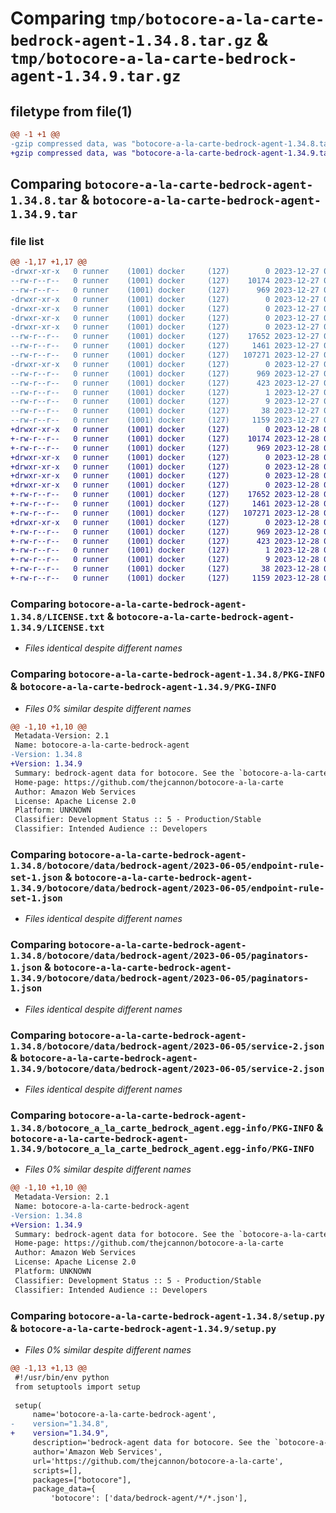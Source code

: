 # Comparing `tmp/botocore-a-la-carte-bedrock-agent-1.34.8.tar.gz` & `tmp/botocore-a-la-carte-bedrock-agent-1.34.9.tar.gz`

## filetype from file(1)

```diff
@@ -1 +1 @@
-gzip compressed data, was "botocore-a-la-carte-bedrock-agent-1.34.8.tar", last modified: Wed Dec 27 01:06:36 2023, max compression
+gzip compressed data, was "botocore-a-la-carte-bedrock-agent-1.34.9.tar", last modified: Thu Dec 28 01:06:37 2023, max compression
```

## Comparing `botocore-a-la-carte-bedrock-agent-1.34.8.tar` & `botocore-a-la-carte-bedrock-agent-1.34.9.tar`

### file list

```diff
@@ -1,17 +1,17 @@
-drwxr-xr-x   0 runner    (1001) docker     (127)        0 2023-12-27 01:06:36.399302 botocore-a-la-carte-bedrock-agent-1.34.8/
--rw-r--r--   0 runner    (1001) docker     (127)    10174 2023-12-27 01:06:36.000000 botocore-a-la-carte-bedrock-agent-1.34.8/LICENSE.txt
--rw-r--r--   0 runner    (1001) docker     (127)      969 2023-12-27 01:06:36.399302 botocore-a-la-carte-bedrock-agent-1.34.8/PKG-INFO
-drwxr-xr-x   0 runner    (1001) docker     (127)        0 2023-12-27 01:06:36.395302 botocore-a-la-carte-bedrock-agent-1.34.8/botocore/
-drwxr-xr-x   0 runner    (1001) docker     (127)        0 2023-12-27 01:06:36.395302 botocore-a-la-carte-bedrock-agent-1.34.8/botocore/data/
-drwxr-xr-x   0 runner    (1001) docker     (127)        0 2023-12-27 01:06:36.395302 botocore-a-la-carte-bedrock-agent-1.34.8/botocore/data/bedrock-agent/
-drwxr-xr-x   0 runner    (1001) docker     (127)        0 2023-12-27 01:06:36.395302 botocore-a-la-carte-bedrock-agent-1.34.8/botocore/data/bedrock-agent/2023-06-05/
--rw-r--r--   0 runner    (1001) docker     (127)    17652 2023-12-27 01:06:28.000000 botocore-a-la-carte-bedrock-agent-1.34.8/botocore/data/bedrock-agent/2023-06-05/endpoint-rule-set-1.json
--rw-r--r--   0 runner    (1001) docker     (127)     1461 2023-12-27 01:06:28.000000 botocore-a-la-carte-bedrock-agent-1.34.8/botocore/data/bedrock-agent/2023-06-05/paginators-1.json
--rw-r--r--   0 runner    (1001) docker     (127)   107271 2023-12-27 01:06:28.000000 botocore-a-la-carte-bedrock-agent-1.34.8/botocore/data/bedrock-agent/2023-06-05/service-2.json
-drwxr-xr-x   0 runner    (1001) docker     (127)        0 2023-12-27 01:06:36.399302 botocore-a-la-carte-bedrock-agent-1.34.8/botocore_a_la_carte_bedrock_agent.egg-info/
--rw-r--r--   0 runner    (1001) docker     (127)      969 2023-12-27 01:06:36.000000 botocore-a-la-carte-bedrock-agent-1.34.8/botocore_a_la_carte_bedrock_agent.egg-info/PKG-INFO
--rw-r--r--   0 runner    (1001) docker     (127)      423 2023-12-27 01:06:36.000000 botocore-a-la-carte-bedrock-agent-1.34.8/botocore_a_la_carte_bedrock_agent.egg-info/SOURCES.txt
--rw-r--r--   0 runner    (1001) docker     (127)        1 2023-12-27 01:06:36.000000 botocore-a-la-carte-bedrock-agent-1.34.8/botocore_a_la_carte_bedrock_agent.egg-info/dependency_links.txt
--rw-r--r--   0 runner    (1001) docker     (127)        9 2023-12-27 01:06:36.000000 botocore-a-la-carte-bedrock-agent-1.34.8/botocore_a_la_carte_bedrock_agent.egg-info/top_level.txt
--rw-r--r--   0 runner    (1001) docker     (127)       38 2023-12-27 01:06:36.399302 botocore-a-la-carte-bedrock-agent-1.34.8/setup.cfg
--rw-r--r--   0 runner    (1001) docker     (127)     1159 2023-12-27 01:06:36.000000 botocore-a-la-carte-bedrock-agent-1.34.8/setup.py
+drwxr-xr-x   0 runner    (1001) docker     (127)        0 2023-12-28 01:06:37.854249 botocore-a-la-carte-bedrock-agent-1.34.9/
+-rw-r--r--   0 runner    (1001) docker     (127)    10174 2023-12-28 01:06:37.000000 botocore-a-la-carte-bedrock-agent-1.34.9/LICENSE.txt
+-rw-r--r--   0 runner    (1001) docker     (127)      969 2023-12-28 01:06:37.854249 botocore-a-la-carte-bedrock-agent-1.34.9/PKG-INFO
+drwxr-xr-x   0 runner    (1001) docker     (127)        0 2023-12-28 01:06:37.850249 botocore-a-la-carte-bedrock-agent-1.34.9/botocore/
+drwxr-xr-x   0 runner    (1001) docker     (127)        0 2023-12-28 01:06:37.850249 botocore-a-la-carte-bedrock-agent-1.34.9/botocore/data/
+drwxr-xr-x   0 runner    (1001) docker     (127)        0 2023-12-28 01:06:37.850249 botocore-a-la-carte-bedrock-agent-1.34.9/botocore/data/bedrock-agent/
+drwxr-xr-x   0 runner    (1001) docker     (127)        0 2023-12-28 01:06:37.850249 botocore-a-la-carte-bedrock-agent-1.34.9/botocore/data/bedrock-agent/2023-06-05/
+-rw-r--r--   0 runner    (1001) docker     (127)    17652 2023-12-28 01:06:26.000000 botocore-a-la-carte-bedrock-agent-1.34.9/botocore/data/bedrock-agent/2023-06-05/endpoint-rule-set-1.json
+-rw-r--r--   0 runner    (1001) docker     (127)     1461 2023-12-28 01:06:26.000000 botocore-a-la-carte-bedrock-agent-1.34.9/botocore/data/bedrock-agent/2023-06-05/paginators-1.json
+-rw-r--r--   0 runner    (1001) docker     (127)   107271 2023-12-28 01:06:26.000000 botocore-a-la-carte-bedrock-agent-1.34.9/botocore/data/bedrock-agent/2023-06-05/service-2.json
+drwxr-xr-x   0 runner    (1001) docker     (127)        0 2023-12-28 01:06:37.854249 botocore-a-la-carte-bedrock-agent-1.34.9/botocore_a_la_carte_bedrock_agent.egg-info/
+-rw-r--r--   0 runner    (1001) docker     (127)      969 2023-12-28 01:06:37.000000 botocore-a-la-carte-bedrock-agent-1.34.9/botocore_a_la_carte_bedrock_agent.egg-info/PKG-INFO
+-rw-r--r--   0 runner    (1001) docker     (127)      423 2023-12-28 01:06:37.000000 botocore-a-la-carte-bedrock-agent-1.34.9/botocore_a_la_carte_bedrock_agent.egg-info/SOURCES.txt
+-rw-r--r--   0 runner    (1001) docker     (127)        1 2023-12-28 01:06:37.000000 botocore-a-la-carte-bedrock-agent-1.34.9/botocore_a_la_carte_bedrock_agent.egg-info/dependency_links.txt
+-rw-r--r--   0 runner    (1001) docker     (127)        9 2023-12-28 01:06:37.000000 botocore-a-la-carte-bedrock-agent-1.34.9/botocore_a_la_carte_bedrock_agent.egg-info/top_level.txt
+-rw-r--r--   0 runner    (1001) docker     (127)       38 2023-12-28 01:06:37.854249 botocore-a-la-carte-bedrock-agent-1.34.9/setup.cfg
+-rw-r--r--   0 runner    (1001) docker     (127)     1159 2023-12-28 01:06:37.000000 botocore-a-la-carte-bedrock-agent-1.34.9/setup.py
```

### Comparing `botocore-a-la-carte-bedrock-agent-1.34.8/LICENSE.txt` & `botocore-a-la-carte-bedrock-agent-1.34.9/LICENSE.txt`

 * *Files identical despite different names*

### Comparing `botocore-a-la-carte-bedrock-agent-1.34.8/PKG-INFO` & `botocore-a-la-carte-bedrock-agent-1.34.9/PKG-INFO`

 * *Files 0% similar despite different names*

```diff
@@ -1,10 +1,10 @@
 Metadata-Version: 2.1
 Name: botocore-a-la-carte-bedrock-agent
-Version: 1.34.8
+Version: 1.34.9
 Summary: bedrock-agent data for botocore. See the `botocore-a-la-carte` package for more info.
 Home-page: https://github.com/thejcannon/botocore-a-la-carte
 Author: Amazon Web Services
 License: Apache License 2.0
 Platform: UNKNOWN
 Classifier: Development Status :: 5 - Production/Stable
 Classifier: Intended Audience :: Developers
```

### Comparing `botocore-a-la-carte-bedrock-agent-1.34.8/botocore/data/bedrock-agent/2023-06-05/endpoint-rule-set-1.json` & `botocore-a-la-carte-bedrock-agent-1.34.9/botocore/data/bedrock-agent/2023-06-05/endpoint-rule-set-1.json`

 * *Files identical despite different names*

### Comparing `botocore-a-la-carte-bedrock-agent-1.34.8/botocore/data/bedrock-agent/2023-06-05/paginators-1.json` & `botocore-a-la-carte-bedrock-agent-1.34.9/botocore/data/bedrock-agent/2023-06-05/paginators-1.json`

 * *Files identical despite different names*

### Comparing `botocore-a-la-carte-bedrock-agent-1.34.8/botocore/data/bedrock-agent/2023-06-05/service-2.json` & `botocore-a-la-carte-bedrock-agent-1.34.9/botocore/data/bedrock-agent/2023-06-05/service-2.json`

 * *Files identical despite different names*

### Comparing `botocore-a-la-carte-bedrock-agent-1.34.8/botocore_a_la_carte_bedrock_agent.egg-info/PKG-INFO` & `botocore-a-la-carte-bedrock-agent-1.34.9/botocore_a_la_carte_bedrock_agent.egg-info/PKG-INFO`

 * *Files 0% similar despite different names*

```diff
@@ -1,10 +1,10 @@
 Metadata-Version: 2.1
 Name: botocore-a-la-carte-bedrock-agent
-Version: 1.34.8
+Version: 1.34.9
 Summary: bedrock-agent data for botocore. See the `botocore-a-la-carte` package for more info.
 Home-page: https://github.com/thejcannon/botocore-a-la-carte
 Author: Amazon Web Services
 License: Apache License 2.0
 Platform: UNKNOWN
 Classifier: Development Status :: 5 - Production/Stable
 Classifier: Intended Audience :: Developers
```

### Comparing `botocore-a-la-carte-bedrock-agent-1.34.8/setup.py` & `botocore-a-la-carte-bedrock-agent-1.34.9/setup.py`

 * *Files 0% similar despite different names*

```diff
@@ -1,13 +1,13 @@
 #!/usr/bin/env python
 from setuptools import setup
 
 setup(
     name='botocore-a-la-carte-bedrock-agent',
-    version="1.34.8",
+    version="1.34.9",
     description='bedrock-agent data for botocore. See the `botocore-a-la-carte` package for more info.',
     author='Amazon Web Services',
     url='https://github.com/thejcannon/botocore-a-la-carte',
     scripts=[],
     packages=["botocore"],
     package_data={
         'botocore': ['data/bedrock-agent/*/*.json'],
```

